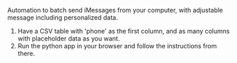 Automation to batch send iMessages from your computer, with adjustable message including personalized data.

1) Have a CSV table with 'phone' as the first column, and as many columns with placeholder data as you want.
2) Run the python app in your browser and follow the instructions from there.
